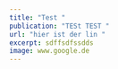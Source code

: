 ```yaml
---
title: "Test "
publication: "TESt TEST "
url: "hier ist der lin "
excerpt: sdffsdfssdds
image: www.google.de
---
```


